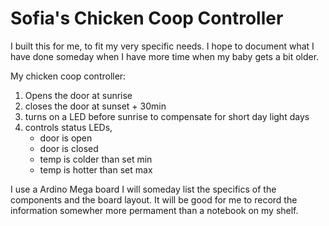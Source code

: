# Sofia's Chicken Coop Controller

I built this for me, to fit my very specific needs. I hope to document what I have done someday when I have more time when my baby gets a bit older. 


My chicken coop controller:
1. Opens the door at sunrise
2. closes the door at sunset + 30min
3. turns on a LED before sunrise to compensate for short day light days
4. controls status LEDs, 
    - door is open
    - door is closed
    - temp is colder than set min
    - temp is hotter than set max
    
 I use a Ardino Mega board
 I will someday list the specifics of the components and the board layout. It will be good for me to record the information somewher more permament than a notebook on my shelf.
